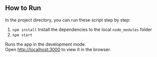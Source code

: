 ## How to Run

In the project directory, you can run these script step by step:

1. `npm install` Install the dependencies to the local `node_modules` folder
2. `npm start`

Runs the app in the development mode.\
Open [http://localhost:3000](http://localhost:3000) to view it in the browser.
